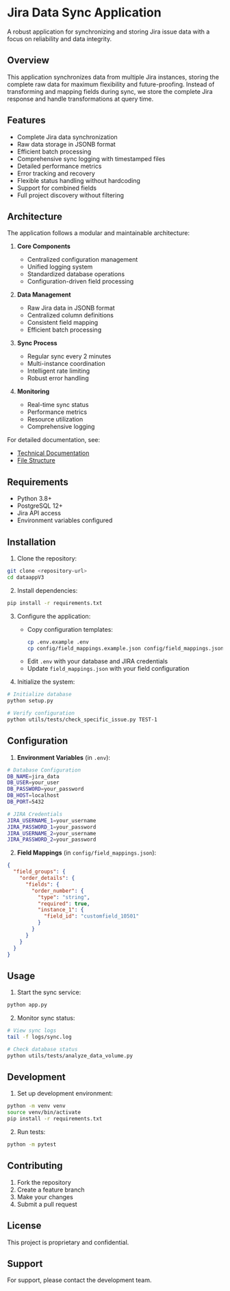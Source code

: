 # Jira Data Sync Application

A robust application for synchronizing and storing Jira issue data with a focus on reliability and data integrity.

## Overview

This application synchronizes data from multiple Jira instances, storing the complete raw data for maximum flexibility and future-proofing. Instead of transforming and mapping fields during sync, we store the complete Jira response and handle transformations at query time.

## Features

- Complete Jira data synchronization
- Raw data storage in JSONB format
- Efficient batch processing
- Comprehensive sync logging with timestamped files
- Detailed performance metrics
- Error tracking and recovery
- Flexible status handling without hardcoding
- Support for combined fields
- Full project discovery without filtering

## Architecture

The application follows a modular and maintainable architecture:

1. **Core Components**
   - Centralized configuration management
   - Unified logging system
   - Standardized database operations
   - Configuration-driven field processing

2. **Data Management**
   - Raw Jira data in JSONB format
   - Centralized column definitions
   - Consistent field mapping
   - Efficient batch processing

3. **Sync Process**
   - Regular sync every 2 minutes
   - Multi-instance coordination
   - Intelligent rate limiting
   - Robust error handling

4. **Monitoring**
   - Real-time sync status
   - Performance metrics
   - Resource utilization
   - Comprehensive logging

For detailed documentation, see:
- [Technical Documentation](TECHNICAL.md)
- [File Structure](FILE_STRUCTURE.md)

## Requirements

- Python 3.8+
- PostgreSQL 12+
- Jira API access
- Environment variables configured

## Installation

1. Clone the repository:
```bash
git clone <repository-url>
cd dataappV3
```

2. Install dependencies:
```bash
pip install -r requirements.txt
```

3. Configure the application:
   - Copy configuration templates:
     ```bash
     cp .env.example .env
     cp config/field_mappings.example.json config/field_mappings.json
     ```
   - Edit `.env` with your database and JIRA credentials
   - Update `field_mappings.json` with your field configuration

4. Initialize the system:
```bash
# Initialize database
python setup.py

# Verify configuration
python utils/tests/check_specific_issue.py TEST-1
```

## Configuration

1. **Environment Variables** (in `.env`):
```bash
# Database Configuration
DB_NAME=jira_data
DB_USER=your_user
DB_PASSWORD=your_password
DB_HOST=localhost
DB_PORT=5432

# JIRA Credentials
JIRA_USERNAME_1=your_username
JIRA_PASSWORD_1=your_password
JIRA_USERNAME_2=your_username
JIRA_PASSWORD_2=your_password
```

2. **Field Mappings** (in `config/field_mappings.json`):
```json
{
  "field_groups": {
    "order_details": {
      "fields": {
        "order_number": {
          "type": "string",
          "required": true,
          "instance_1": {
            "field_id": "customfield_10501"
          }
        }
      }
    }
  }
}
```

## Usage

1. Start the sync service:
```bash
python app.py
```

2. Monitor sync status:
```bash
# View sync logs
tail -f logs/sync.log

# Check database status
python utils/tests/analyze_data_volume.py
```

## Development

1. Set up development environment:
```bash
python -m venv venv
source venv/bin/activate
pip install -r requirements.txt
```

2. Run tests:
```bash
python -m pytest
```

## Contributing

1. Fork the repository
2. Create a feature branch
3. Make your changes
4. Submit a pull request

## License

This project is proprietary and confidential.

## Support

For support, please contact the development team.
